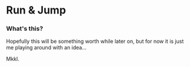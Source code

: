 Run & Jump
==========

### What's this? ###
Hopefully this will be something worth while later on, but for now it is just me playing around with an idea...

Mkkl.